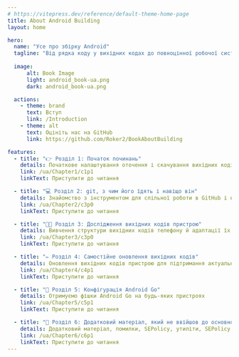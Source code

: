 ```yaml
---
# https://vitepress.dev/reference/default-theme-home-page
title: About Android Building
layout: home

hero:
  name: "Усе про збірку Android"
  tagline: "Від рядка коду у вихідних кодах до повноцінної робочої системи на вашому пристрої"
  
  image: 
      alt: Book Image
      light: android_book-ua.png
      dark: android_book-ua.png

  actions:
    - theme: brand
      text: Вступ
      link: /Introduction
    - theme: alt
      text: Оцініть нас на GitHub
      link: https://github.com/Roker2/BookAboutBuilding

features:
  - title: "👉 Розділ 1: Початок починань"
    details: Початкове налаштування оточення і скачування вихідних кодів
    link: /ua/Chapter1/c1p1
    linkText: Приступити до читання

  - title: "💻 Розділ 2: git, з чим його їдять і навіщо він"
    details: Знайомство з інструментом для спільної роботи в GitHub і не тільки
    link: /ua/Chapter2/c3p0
    linkText: Приступити до читання

  - title: "🧑‍💻 Розділ 3: Дослідження вихідних кодів пристрою"
    details: Вивчення структури вихідних кодів телефону й адаптації їх для певної прошивки
    link: /ua/Chapter3/c3p0
    linkText: Приступити до читання

  - title: "✏️ Розділ 4: Самостійне оновлення вихідних кодів"
    details: Оновлення вихідних кодів пристрою для підтримання актуального стану ПЗ на ньому
    link: /ua/Chapter4/c4p1
    linkText: Приступити до читання

  - title: "📱 Розділ 5: Конфігурація Android Go"
    details: Отримуємо фішки Android Go на будь-яких пристроях
    link: /ua/Chapter5/c5p1
    linkText: Приступити до читання

  - title: "👀 Розділ 6: Додатковий матеріал, який не ввійшов до основної частини"
    details: Додатковий матеріал, помилки, SEPolicy, утиліти, SEPolicy
    link: /ua/Chapter6/c6p1
    linkText: Приступити до читання
---
```


<style>
:root {
  --vp-home-hero-name-color: transparent;
  --vp-home-hero-name-background: -webkit-linear-gradient(120deg, #00ffb1 30%, #00ff68);

  --vp-home-hero-image-background-image: linear-gradient(-45deg, #bd34fe 50%, #47caff 50%);
  --vp-home-hero-image-filter: blur(44px);
}

@media (min-width: 640px) {
  :root {
    --vp-home-hero-image-filter: blur(56px);
  }
}

@media (min-width: 960px) {
  :root {
    --vp-home-hero-image-filter: blur(68px);
  }
}
</style>

<script setup>
import {
  VPTeamPage,
  VPTeamPageTitle,
  VPTeamMembers
} from 'vitepress/theme'

const members = [
  {
    avatar: 'https://www.github.com/Roker2.png',
    name: 'Roker2',
    title: 'Засновник',
    links: [
      { icon: 'github', link: 'https://github.com/Roker2' },
    ]
  },
  {
    avatar: 'https://www.github.com/CakesTwix.png',
    name: 'CakesTwix',
    title: 'Розробник сайту',
    links: [
      { icon: 'github', link: 'https://github.com/CakesTwix' },
      { icon: 'mastodon', link: 'https://pl.m0e.space/CakesTwix' }
    ]
  },
  {
    avatar: 'https://www.github.com/acroreiser.png',
    name: 'acroreiser',
    title: 'Писар',
    links: [
      { icon: 'github', link: 'https://github.com/acroreiser' },
    ]
  },
  {
    avatar: 'https://www.github.com/myslivets.png',
    name: 'Daniel Myslivets',
    title: 'Дизайнер обкладинки',
    links: [
      { icon: 'github', link: 'https://github.com/myslivets' },
      { icon: 'youtube', link: 'https://www.youtube.com/@DanielM' },
    ]
  },
  {
    avatar: 'https://www.github.com/Ultra119.png',
    name: 'Ultra119',
    title: 'Писар',
    links: [
      { icon: 'github', link: 'https://github.com/Ultra119' },
    ]
  },
  {
    avatar: 'https://www.github.com/SanyaPilot.png',
    name: 'SanyaPilot',
    title: 'Виправлення',
    links: [
      { icon: 'github', link: 'https://github.com/SanyaPilot' },
    ]
  },
]
</script>

<VPTeamPage>
  <VPTeamPageTitle>
    <template #title>
      Автори
    </template>
    <template #lead>
      Ті, хто писав, виправляв, додавав інформацію про збірку Android з вихідного коду
    </template>
  </VPTeamPageTitle>
  <VPTeamMembers
    :members="members"
  />
</VPTeamPage>

